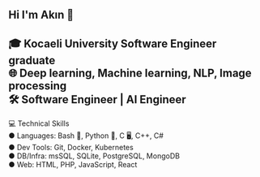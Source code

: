 ## Hi I'm Akın 👋
🎓 Kocaeli University Software Engineer graduate  
🌐 Deep learning, Machine learning, NLP, Image processing  
🛠️ Software Engineer | AI Engineer  
------------------





  
💻 Technical Skills  
● Languages: Bash 🐚, Python 🐍, C 🖥️, C++, C#  
● Dev Tools: Git, Docker, Kubernetes  
● DB/Infra: msSQL, SQLite, PostgreSQL, MongoDB  
● Web: HTML, PHP, JavaScript, React

<!--
**akinkarlitepe/akinkarlitepe** is a ✨ _special_ ✨ repository because its `README.md` (this file) appears on your GitHub profile.

Here are some ideas to get you started:

- 🔭 I’m currently working on ...
- 🌱 I’m currently learning ...
- 👯 I’m looking to collaborate on ...
- 🤔 I’m looking for help with ...
- 💬 Ask me about ...
- 📫 How to reach me: ...
- 😄 Pronouns: ...
- ⚡ Fun fact: ...
-->
